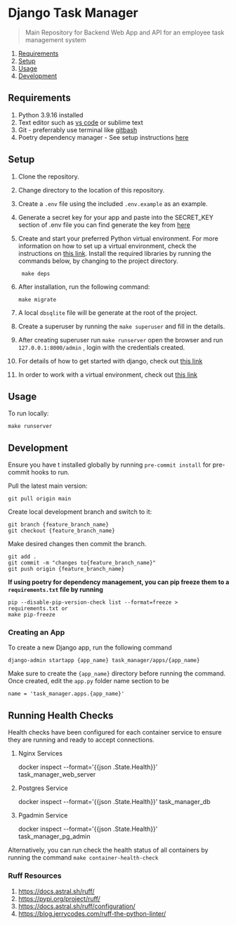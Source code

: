 # Django Task Manager

> Main Repository for Backend Web App and API for an employee task management system

1. [Requirements](#requirements)
2. [Setup](#setup)
3. [Usage](#usage)
4. [Development](#development)

## Requirements

1. Python 3.9.16 installed
2. Text editor such as [vs code](https://code.visualstudio.com/) or sublime text
3. Git - preferrably use terminal like [gitbash](https://gitforwindows.org/)
4. Poetry dependency manager - See setup instructions [here](https://python-poetry.org/docs/)

## Setup

1. Clone the repository.
2. Change directory to the location of this repository.
3. Create a `.env` file using the included `.env.example` as an example.
4. Generate a secret key for your app and paste into the SECRET_KEY section of .env file
you can find generate the key from [here](https://djecrety.ir/)
5. Create and start your preferred Python virtual environment. For
more information on how to set up a virtual environment, check the instructions on [this link](https://tutorial.djangogirls.org/en/django_installation/). Install the required libraries by running the commands below, by changing to
the project directory.

        make deps

6. After installation, run the following command:

       make migrate

7. A local ```dbsqlite``` file will be generate at the root of the project.
8. Create a superuser by running the ``make superuser`` and fill in the details.
9. After creating superuser run ``make runserver`` open the browser and run  ``127.0.0.1:8000/admin`` , login with the credentials created.
10. For details of how to get started with django, check out [this link](https://www.djangoproject.com/start/)
11. In order to work with a virtual environment, check out [this link](https://tutorial.djangogirls.org/en/installation/#pythonanywhere)

## Usage

To run locally:

    make runserver

## Development

Ensure you have t installed globally by running `pre-commit install` for pre-commit hooks to run.

Pull the latest main version:

    git pull origin main

Create local development branch and switch to it:

    git branch {feature_branch_name}
    git checkout {feature_branch_name}

Make desired changes then commit the branch.

    git add .
    git commit -m "changes to{feature_branch_name}"
    git push origin {feature_branch_name}

**If using poetry for dependency management, you can pip freeze them to a `requirements.txt` file by running**

    pip --disable-pip-version-check list --format=freeze > requirements.txt or
    make pip-freeze

### Creating an App

To create a new Django app, run the following command

    django-admin startapp {app_name} task_manager/apps/{app_name}

Make sure to create the `{app_name}` directory before running the command.
Once created, edit the `app.py` folder name section to be

    name = 'task_manager.apps.{app_name}'

## Running Health Checks

Health checks have been configured for each container service to ensure they are running and ready to accept connections.

1. Nginx Services

    docker inspect --format='{{json .State.Health}}' task_manager_web_server

2. Postgres Service

    docker inspect --format='{{json .State.Health}}' task_manager_db

3. Pgadmin Service

    docker inspect --format='{{json .State.Health}}' task_manager_pg_admin

Alternatively, you can run check the health status of all containers by running the command `make container-health-check`

### Ruff Resources

1. <https://docs.astral.sh/ruff/>
2. <https://pypi.org/project/ruff/>
3. <https://docs.astral.sh/ruff/configuration/>
4. <https://blog.jerrycodes.com/ruff-the-python-linter/>
